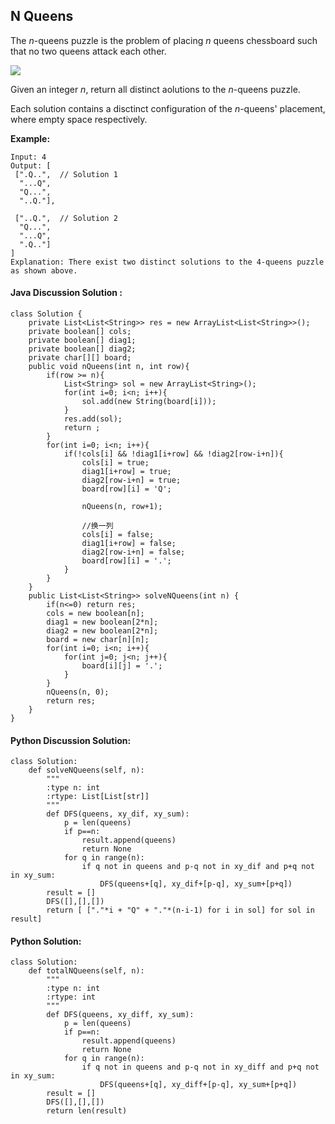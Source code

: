 ## N Queens

The *n*-queens puzzle is the problem of placing *n* queens chessboard such that no two queens attack each other.

![](https://i.imgur.com/RS85EQd.png)

Given an integer *n*, return all distinct aolutions to the *n*-queens puzzle.

Each solution contains a disctinct configuration of the *n*-queens' placement, where empty space respectively.

**Example:**

	Input: 4
	Output: [
	 [".Q..",  // Solution 1
	  "...Q",
	  "Q...",
	  "..Q."],
	
	 ["..Q.",  // Solution 2
	  "Q...",
	  "...Q",
	  ".Q.."]
	]
	Explanation: There exist two distinct solutions to the 4-queens puzzle as shown above.


#### Java Discussion Solution :

	class Solution {
	    private List<List<String>> res = new ArrayList<List<String>>();
		private boolean[] cols;
		private boolean[] diag1;
		private boolean[] diag2;
		private char[][] board;
		public void nQueens(int n, int row){
			if(row >= n){
				List<String> sol = new ArrayList<String>();
				for(int i=0; i<n; i++){
					sol.add(new String(board[i]));
				}
				res.add(sol);
				return ;
			}
			for(int i=0; i<n; i++){
				if(!cols[i] && !diag1[i+row] && !diag2[row-i+n]){
					cols[i] = true;
					diag1[i+row] = true;
					diag2[row-i+n] = true;
					board[row][i] = 'Q';
	
					nQueens(n, row+1);
	
					//换一列
					cols[i] = false;
					diag1[i+row] = false;
					diag2[row-i+n] = false;
					board[row][i] = '.';
				}
			}
		}
	    public List<List<String>> solveNQueens(int n) {
	        if(n<=0) return res;
	    	cols = new boolean[n];
	    	diag1 = new boolean[2*n];
	    	diag2 = new boolean[2*n];
	    	board = new char[n][n];
	    	for(int i=0; i<n; i++){
	    		for(int j=0; j<n; j++){
	    			board[i][j] = '.';
	    		}
	    	}
	    	nQueens(n, 0);
	    	return res;
	    }
	}


#### Python Discussion Solution:

	class Solution:
	    def solveNQueens(self, n):
	        """
	        :type n: int
	        :rtype: List[List[str]]
	        """
	        def DFS(queens, xy_dif, xy_sum):
	            p = len(queens)
	            if p==n:
	                result.append(queens)
	                return None
	            for q in range(n):
	                if q not in queens and p-q not in xy_dif and p+q not in xy_sum: 
	                    DFS(queens+[q], xy_dif+[p-q], xy_sum+[p+q])  
	        result = []
	        DFS([],[],[])
	        return [ ["."*i + "Q" + "."*(n-i-1) for i in sol] for sol in result]

#### Python Solution:

	class Solution:
	    def totalNQueens(self, n):
	        """
	        :type n: int
	        :rtype: int
	        """
	        def DFS(queens, xy_diff, xy_sum):
	            p = len(queens)
	            if p==n:
	                result.append(queens)
	                return None
	            for q in range(n):
	                if q not in queens and p-q not in xy_diff and p+q not in xy_sum:
	                    DFS(queens+[q], xy_diff+[p-q], xy_sum+[p+q])
	        result = []
	        DFS([],[],[])
	        return len(result)
